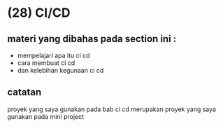 # (28) CI/CD

## materi yang dibahas pada section ini :
  - mempelajari apa itu ci cd
  - cara membuat ci cd 
  - dan kelebihan kegunaan ci cd 

  ## catatan
  proyek yang saya gunakan pada bab ci cd merupakan proyek yang saya gunakan pada mini project
